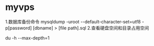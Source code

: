 # myvps
1.数据库备份命令
mysqldump -uroot --default-character-set=utf8 -p[password] [dbname] > [file path].sql
2.查看硬盘空间和目录占用空间
 
 du -h --max-depth=1
 
